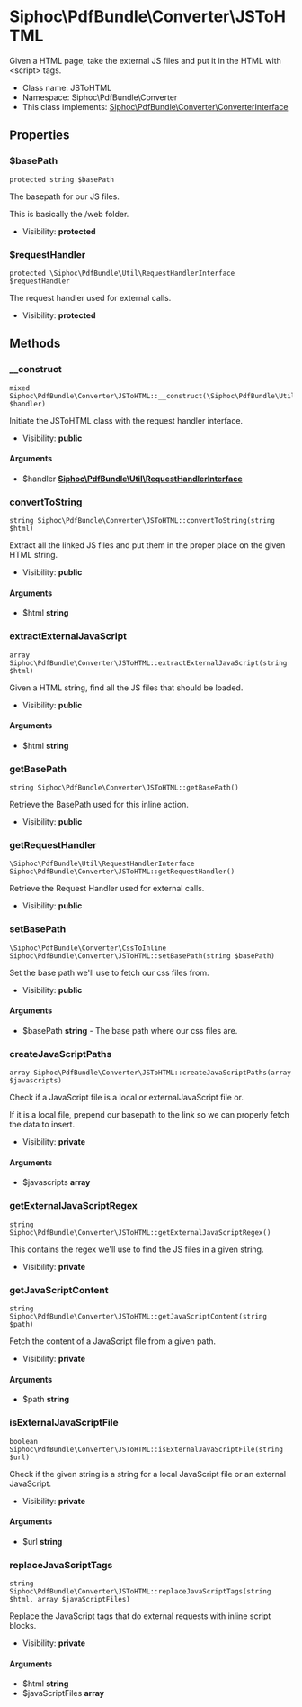 Siphoc\PdfBundle\Converter\JSToHTML
===============

Given a HTML page, take the external JS files and put it in the HTML with
&lt;script&gt; tags.




* Class name: JSToHTML
* Namespace: Siphoc\PdfBundle\Converter
* This class implements: [Siphoc\PdfBundle\Converter\ConverterInterface](Siphoc-PdfBundle-Converter-ConverterInterface)




Properties
----------


### $basePath

```
protected string $basePath
```

The basepath for our JS files.

<p>This is basically the /web folder.</p>

* Visibility: **protected**


### $requestHandler

```
protected \Siphoc\PdfBundle\Util\RequestHandlerInterface $requestHandler
```

The request handler used for external calls.



* Visibility: **protected**


Methods
-------


### __construct

```
mixed Siphoc\PdfBundle\Converter\JSToHTML::__construct(\Siphoc\PdfBundle\Util\RequestHandlerInterface $handler)
```

Initiate the JSToHTML class with the request handler interface.



* Visibility: **public**

#### Arguments

* $handler **[Siphoc\PdfBundle\Util\RequestHandlerInterface](Siphoc-PdfBundle-Util-RequestHandlerInterface)**



### convertToString

```
string Siphoc\PdfBundle\Converter\JSToHTML::convertToString(string $html)
```

Extract all the linked JS files and put them in the proper place on the
given HTML string.



* Visibility: **public**

#### Arguments

* $html **string**



### extractExternalJavaScript

```
array Siphoc\PdfBundle\Converter\JSToHTML::extractExternalJavaScript(string $html)
```

Given a HTML string, find all the JS files that should be loaded.



* Visibility: **public**

#### Arguments

* $html **string**



### getBasePath

```
string Siphoc\PdfBundle\Converter\JSToHTML::getBasePath()
```

Retrieve the BasePath used for this inline action.



* Visibility: **public**



### getRequestHandler

```
\Siphoc\PdfBundle\Util\RequestHandlerInterface Siphoc\PdfBundle\Converter\JSToHTML::getRequestHandler()
```

Retrieve the Request Handler used for external calls.



* Visibility: **public**



### setBasePath

```
\Siphoc\PdfBundle\Converter\CssToInline Siphoc\PdfBundle\Converter\JSToHTML::setBasePath(string $basePath)
```

Set the base path we'll use to fetch our css files from.



* Visibility: **public**

#### Arguments

* $basePath **string** - The base path where our css files are.



### createJavaScriptPaths

```
array Siphoc\PdfBundle\Converter\JSToHTML::createJavaScriptPaths(array $javascripts)
```

Check if a JavaScript file is a local or externalJavaScript file or.

<p>If
it is a local file, prepend our basepath to the link so we can properly
fetch the data to insert.</p>

* Visibility: **private**

#### Arguments

* $javascripts **array**



### getExternalJavaScriptRegex

```
string Siphoc\PdfBundle\Converter\JSToHTML::getExternalJavaScriptRegex()
```

This contains the regex we'll use to find the JS files in a given string.



* Visibility: **private**



### getJavaScriptContent

```
string Siphoc\PdfBundle\Converter\JSToHTML::getJavaScriptContent(string $path)
```

Fetch the content of a JavaScript file from a given path.



* Visibility: **private**

#### Arguments

* $path **string**



### isExternalJavaScriptFile

```
boolean Siphoc\PdfBundle\Converter\JSToHTML::isExternalJavaScriptFile(string $url)
```

Check if the given string is a string for a local JavaScript file or an
external JavaScript.



* Visibility: **private**

#### Arguments

* $url **string**



### replaceJavaScriptTags

```
string Siphoc\PdfBundle\Converter\JSToHTML::replaceJavaScriptTags(string $html, array $javaScriptFiles)
```

Replace the JavaScript tags that do external requests with inline
script blocks.



* Visibility: **private**

#### Arguments

* $html **string**
* $javaScriptFiles **array**


